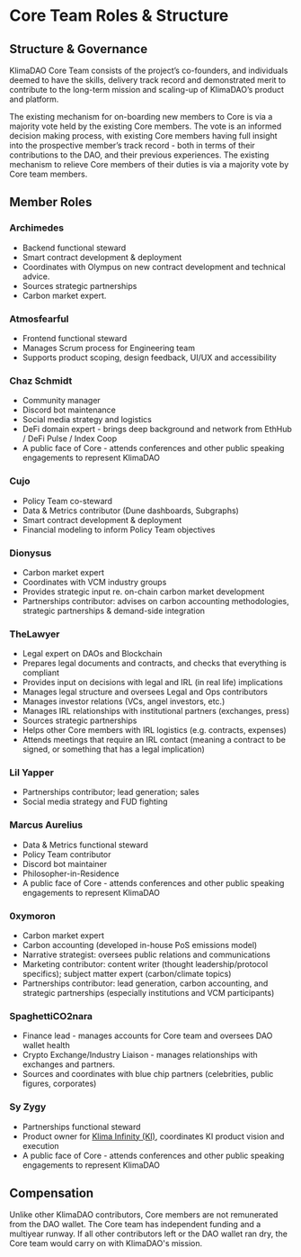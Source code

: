 # Core Team Roles & Structure

## Structure & Governance

KlimaDAO Core Team consists of the project’s co-founders, and individuals deemed to have the skills, delivery track record and demonstrated merit to contribute to the long-term mission and scaling-up of KlimaDAO’s product and platform.&#x20;

The existing mechanism for on-boarding new members to Core is via a majority vote held by the existing Core members. The vote is an informed decision making process, with existing Core members having full insight into the prospective member’s track record - both in terms of their contributions to the DAO, and their previous experiences. The existing mechanism to relieve Core members of their duties is via a majority vote by Core team members.&#x20;

## Member Roles

### Archimedes

* Backend functional steward
* Smart contract development & deployment
* Coordinates with Olympus on new contract development and technical advice.
* Sources strategic partnerships
* Carbon market expert.

### Atmosfearful

* Frontend functional steward
* Manages Scrum process for Engineering team
* Supports product scoping, design feedback, UI/UX and accessibility

### Chaz Schmidt

* Community manager
* Discord bot maintenance
* Social media strategy and logistics
* DeFi domain expert - brings deep background and network from EthHub / DeFi Pulse / Index Coop
* A public face of Core - attends conferences and other public speaking engagements to represent KlimaDAO

### Cujo

* Policy Team co-steward
* Data & Metrics contributor (Dune dashboards, Subgraphs)
* Smart contract development & deployment
* Financial modeling to inform Policy Team objectives

### Dionysus

* Carbon market expert
* Coordinates with VCM industry groups
* Provides strategic input re. on-chain carbon market development
* Partnerships contributor: advises on carbon accounting methodologies, strategic partnerships & demand-side integration

### TheLawyer

* Legal expert on DAOs and Blockchain
* Prepares legal documents and contracts, and checks that everything is compliant
* Provides input on decisions with legal and IRL (in real life) implications
* Manages legal structure and oversees Legal and Ops contributors
* Manages investor relations (VCs, angel investors, etc.)
* Manages IRL relationships with institutional partners (exchanges, press)&#x20;
* Sources strategic partnerships
* Helps other Core members with IRL logistics (e.g. contracts, expenses)
* Attends meetings that require an IRL contact (meaning a contract to be signed, or something that has a legal implication)

### Lil Yapper

* Partnerships contributor; lead generation; sales
* Social media strategy and FUD fighting

### Marcus Aurelius

* Data & Metrics functional steward
* Policy Team contributor
* Discord bot maintainer
* Philosopher-in-Residence
* A public face of Core - attends conferences and other public speaking engagements to represent KlimaDAO

### 0xymoron

* Carbon market expert
* Carbon accounting (developed in-house PoS emissions model)
* Narrative strategist: oversees public relations and communications&#x20;
* Marketing contributor: content writer (thought leadership/protocol specifics); subject matter expert (carbon/climate topics)
* Partnerships contributor: lead generation, carbon accounting, and strategic partnerships (especially institutions and VCM participants)

### SpaghettiCO2nara

* Finance lead - manages accounts for Core team and oversees DAO wallet health
* Crypto Exchange/Industry Liaison - manages relationships with exchanges and partners.
* Sources and coordinates with blue chip partners (celebrities, public figures, corporates)

### Sy Zygy

* Partnerships functional steward
* Product owner for [Klima Infinity (KI)](../references/glossary.md#ki), coordinates KI product vision and execution
* A public face of Core - attends conferences and other public speaking engagements to represent KlimaDAO

## Compensation

Unlike other KlimaDAO contributors, Core members are not remunerated from the DAO wallet. The Core team has independent funding and a multiyear runway. If all other contributors left or the DAO wallet ran dry, the Core team would carry on with KlimaDAO's mission.

